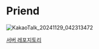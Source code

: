 # Priend

 ![KakaoTalk_20241129_042313472](https://github.com/user-attachments/assets/ded76b18-06a5-46d1-bbdf-fed80c590821)

[서버 레포지토리](https://github.com/Zepelown/Priend_BE?tab=readme-ov-file)
